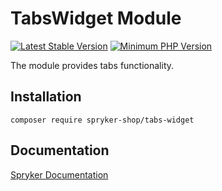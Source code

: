 # TabsWidget Module
[![Latest Stable Version](https://poser.pugx.org/spryker-shop/tabs-widget/v/stable.svg)](https://packagist.org/packages/spryker-shop/tabs-widget)
[![Minimum PHP Version](https://img.shields.io/badge/php-%3E%3D%208.0-8892BF.svg)](https://php.net/)

The module provides tabs functionality.

## Installation

```
composer require spryker-shop/tabs-widget
```

## Documentation

[Spryker Documentation](https://docs.spryker.com)
